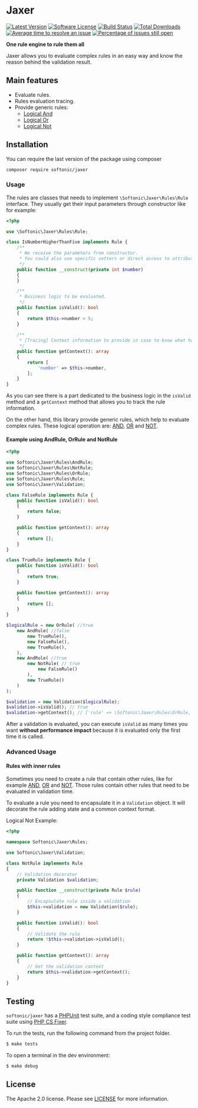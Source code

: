 Jaxer
====================

[![Latest Version](https://img.shields.io/github/release/softonic/jaxer.svg?style=flat-square)](https://github.com/softonic/jaxer/releases)
[![Software License](https://img.shields.io/badge/license-Apache%202.0-blue.svg?style=flat-square)](LICENSE.md)
[![Build Status](https://img.shields.io/travis/softonic/jaxer/master.svg?style=flat-square)](https://travis-ci.org/softonic/gjaxer)
[![Total Downloads](https://img.shields.io/packagist/dt/softonic/jaxer.svg?style=flat-square)](https://packagist.org/packages/softonic/jaxer)
[![Average time to resolve an issue](http://isitmaintained.com/badge/resolution/softonic/jaxer.svg?style=flat-square)](http://isitmaintained.com/project/softonic/jaxer "Average time to resolve an issue")
[![Percentage of issues still open](http://isitmaintained.com/badge/open/softonic/jaxer.svg?style=flat-square)](http://isitmaintained.com/project/softonic/jaxer "Percentage of issues still open")

**One rule engine to rule them all**

Jaxer allows you to evaluate complex rules in an easy way and know the reason behind the validation result.

Main features
-------------

* Evaluate rules.
* Rules evaluation tracing.
* Provide generic rules:
  * [Logical And](https://en.wikipedia.org/wiki/Truth_table#Logical_conjunction_(AND)) 
  * [Logical Or](https://en.wikipedia.org/wiki/Truth_table#Logical_disjunction_(OR))
  * [Logical Not](https://en.wikipedia.org/wiki/Truth_table#Logical_negation)

Installation
-------------

You can require the last version of the package using composer
```bash
composer require softonic/jaxer
```

### Usage

The rules are classes that needs to implement `\Softonic\Jaxer\Rules\Rule` interface. They usually get their input
parameters through constructor like for example:

```php
<?php

use \Softonic\Jaxer\Rules\Rule;

class IsNumberHigherThanFive implements Rule {
    /**
     * We receive the parameters from constructor.
     * You could also use specific setters or direct access to attribute.
     */
    public function __construct(private int $number)
    {
    }

    /**
     * Business logic to be evaluated.
     */
    public function isValid(): bool
    {
        return $this->number > 5;
    }
    
    /**
     * [Tracing] Context information to provide in case to know what happened in the evaluation.
     */
    public function getContext(): array
    {
        return [
            'number' => $this->number,
        ];
    }
}
```

As you can see there is a part dedicated to the business logic in the `isValid` method and a `getContext` method that 
allows you to track the rule information.

On the other hand, this library provide generic rules, which help to evaluate complex rules.
These logical operation are: [AND](./src/Rules/AndRule.php), [OR](./src/Rules/OrRule.php) and [NOT](./src/Rules/NotRule.php).

#### Example using AndRule, OrRule and NotRule
```php
<?php

use Softonic\Jaxer\Rules\AndRule;
use Softonic\Jaxer\Rules\NotRule;
use Softonic\Jaxer\Rules\OrRule;
use Softonic\Jaxer\Rules\Rule;
use Softonic\Jaxer\Validation;

class FalseRule implements Rule {
    public function isValid(): bool
    {
        return false;
    }

    public function getContext(): array
    {
        return [];
    }
}

class TrueRule implements Rule {
    public function isValid(): bool
    {
        return true;
    }

    public function getContext(): array
    {
        return [];
    }
}

$logicalRule = new OrRule( //true
    new AndRule( //false
        new TrueRule(),
        new FalseRule(),
        new TrueRule(),
    ),
    new AndRule( //true
        new NotRule( // true
            new FalseRule()
        ),
        new TrueRule()
    )
);

$validation = new Validation($logicalRule);
$validation->isValid(); // true
$validation->getContext(); // ['rule' => \Softonic\Jaxer\Rules\OrRule, 'context' => [...], 'evaluated' => true, 'isValid' => true]
```

After a validation is evaluated, you can execute `isValid` as many times you want **without performance impact** because it
is evaluated only the first time it is called.

### Advanced Usage

#### Rules with inner rules

Sometimes you need to create a rule that contain other rules,
like for example [AND](./src/Rules/AndRule.php), [OR](./src/Rules/OrRule.php) and [NOT](./src/Rules/NotRule.php).
Those rules contain other rules that need to be evaluated in validation time.

To evaluate a rule you need to encapsulate it in a `Validation` object. It will decorate the rule adding state and a common context format.

Logical Not Example:
```php
<?php

namespace Softonic\Jaxer\Rules;

use Softonic\Jaxer\Validation;

class NotRule implements Rule
{
    // Validation decorator
    private Validation $validation;

    public function __construct(private Rule $rule)
    {
        // Encapsulate rule inside a validation
        $this->validation = new Validation($rule);
    }

    public function isValid(): bool
    {
        // Validate the rule
        return !$this->validation->isValid();
    }

    public function getContext(): array
    {
        // Get the validation context
        return $this->validation->getContext();
    }
}
```

Testing
-------

`softonic/jaxer` has a [PHPUnit](https://phpunit.de) test suite, and a coding style compliance test suite using [PHP CS Fixer](http://cs.sensiolabs.org/).

To run the tests, run the following command from the project folder.

``` bash
$ make tests
```

To open a terminal in the dev environment:
``` bash
$ make debug
```

License
-------

The Apache 2.0 license. Please see [LICENSE](LICENSE) for more information.
